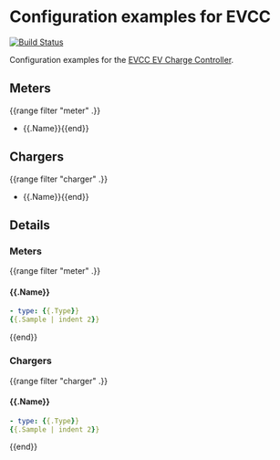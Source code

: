 # Configuration examples for EVCC

[![Build Status](https://travis-ci.org/andig/evcc-config.svg?branch=master)](https://travis-ci.org/andig/evcc-config)

Configuration examples for the [EVCC EV Charge Controller](https://github.com/andig/evcc).

## Meters
{{range filter "meter" .}}
- {{.Name}}{{end}}

## Chargers
{{range filter "charger" .}}
- {{.Name}}{{end}}

## Details

### Meters

{{range filter "meter" .}}
#### {{.Name}}

```yaml
- type: {{.Type}}
{{.Sample | indent 2}}
```
{{end}}

### Chargers

{{range filter "charger" .}}
#### {{.Name}}

```yaml
- type: {{.Type}}
{{.Sample | indent 2}}
```
{{end}}
